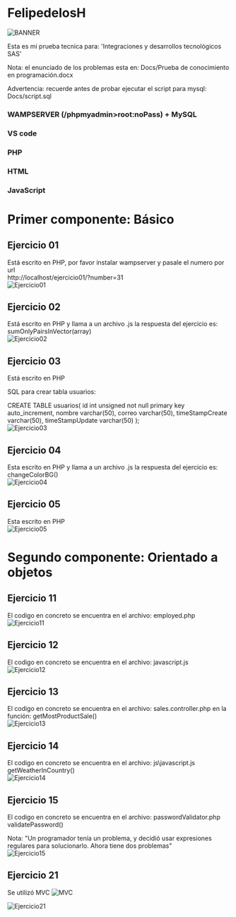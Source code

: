 # FelipedelosH

![BANNER](Docs/Evidence/banner.png)

Esta es mi prueba tecnica para: 
'Integraciones y desarrollos tecnológicos SAS'

Nota: el enunciado de los problemas esta en: Docs/Prueba de conocimiento en programación.docx

Advertencia: recuerde antes de probar ejecutar el script para mysql: Docs/script.sql

### WAMPSERVER (/phpmyadmin>root:noPass) + MySQL
### VS code
### PHP
### HTML
### JavaScript



# Primer componente: Básico


## Ejercicio 01

Está escrito en PHP, por favor instalar wampserver y pasale el numero por url<br>
http://localhost/ejercicio01/?number=31
<br>
![Ejercicio01](Docs/Evidence/ejercicio01.png)

## Ejercicio 02

Está escrito en PHP y llama a un archivo .js la respuesta del ejercicio es:
<br>
sumOnlyPairsInVector(array)
<br>
![Ejercicio02](Docs/Evidence/ejercicio02.png)



## Ejercicio 03

Está escrito en PHP 

SQL para crear tabla usuarios:

CREATE TABLE usuarios(
 id int unsigned not null primary key auto_increment,
 nombre varchar(50),
 correo varchar(50),
 timeStampCreate varchar(50),
 timeStampUpdate varchar(50)
);
<br>
![Ejercicio03](Docs/Evidence/ejercicio03.png)


## Ejercicio 04

Esta escrito en PHP y llama a un archivo .js la respuesta del ejercicio es:
<br>
 changeColorBG()
<br>
![Ejercicio04](Docs/Evidence/ejercicio04.png)


## Ejercicio 05


Esta escrito en PHP
<br>
![Ejercicio05](Docs/Evidence/ejercicio05.png)



# Segundo componente: Orientado a objetos

## Ejercicio 11

El codigo en concreto se encuentra en el archivo: employed.php
<br>
![Ejercicio11](Docs/Evidence/ejercicio11.png)


## Ejercicio 12


El codigo en concreto se encuentra en el archivo: javascript.js
<br>
![Ejercicio12](Docs/Evidence/ejercicio12.png)


## Ejercicio 13
El codigo en concreto se encuentra en el archivo: sales.controller.php en la función: getMostProductSale()
<br>
![Ejercicio13](Docs/Evidence/ejercicio13.png)


## Ejercicio 14
El codigo en concreto se encuentra en el archivo: js\javascript.js getWeatherInCountry()
<br>
![Ejercicio14](Docs/Evidence/ejercicio14.png)


## Ejercicio 15
El codigo en concreto se encuentra en el archivo: passwordValidator.php validatePassword()

Nota: "Un programador tenía un problema, y decidió usar expresiones regulares para solucionarlo. Ahora tiene dos problemas"
<br>
![Ejercicio15](Docs/Evidence/ejercicio15.png)



## Ejercicio 21
Se utilizó MVC
![MVC](Docs/Evidence/mvc.png)
<br>

![Ejercicio21](Docs/Evidence/ejercicio21.png)


